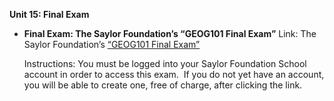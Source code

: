 **Unit 15: Final Exam** <span id="15"></span> 
-   **Final Exam: The Saylor Foundation’s “GEOG101 Final Exam”**
    Link: The Saylor Foundation’s [“GEOG101 Final
    Exam”](http://school.saylor.org/mod/quiz/view.php?id=1176)  
      
     Instructions: You must be logged into your Saylor Foundation School
    account in order to access this exam.  If you do not yet have an
    account, you will be able to create one, free of charge, after
    clicking the link.


